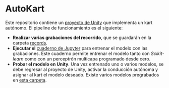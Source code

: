 # AutoKart

Este repositorio contiene un [proyecto de Unity](AAKart/) que implementa un kart autónomo. El pipeline de funcionamiento es el siguiente:

- **Realizar varias grabaciones del recorrido**, que se guardarán en la carpeta [records](records/).
- **Ejecutar el** [cuaderno de Jupyter](train.ipynb) para entrenar el modelo con las grabaciones. Este cuaderno permite entrenar el modelo tanto con *Scikit-learn* como con un perceptrón multicapa programado desde cero.
- **Probar el modelo en Unity**. Una vez entrenado uno o varios modelos, se debe regresar al proyecto de Unity, activar la conducción autónoma y asignar al kart el modelo deseado. Existe varios modelos pregrabados en [esta carpeta](AutoKart/AAKart/Assets/MLModels).
